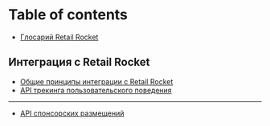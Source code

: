 # Table of contents

* [Глосарий Retail Rocket](README.md)

## Интеграция с Retail Rocket

* [Общие принципы интеграции с Retail Rocket](integraciya-s-retail-rocket/obshie-principy-integracii-s-retail-rocket.md)
* [API трекинга пользовательского поведения](integraciya-s-retail-rocket/http-tracking-api.md)

---

* [API спонсорских размещений](api-sponsorskikh-razmeshenii.md)

